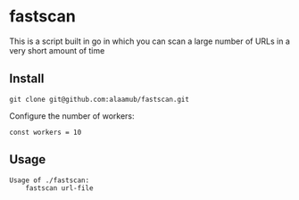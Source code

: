 # fastscan
This is a script built in go in which you can scan a large number of URLs in a very short amount of time

## Install
```
git clone git@github.com:alaamub/fastscan.git
```
Configure the number of workers:
```
const workers = 10
```
## Usage
```
Usage of ./fastscan:
	fastscan url-file
```
